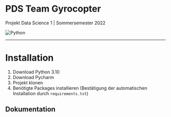 # PDS Team Gyrocopter

Projekt Data Science 1 | Sommersemester 2022

![Python](https://img.shields.io/badge/Python-3.10-blue.svg)

------

# Installation

1. Download Python 3.10
2. Download Pycharm
3. Projekt klonen
4. Benötigte Packages installieren (Bestätigung der automatischen Installation durch `requirements.txt`)

## Dokumentation

<br>



